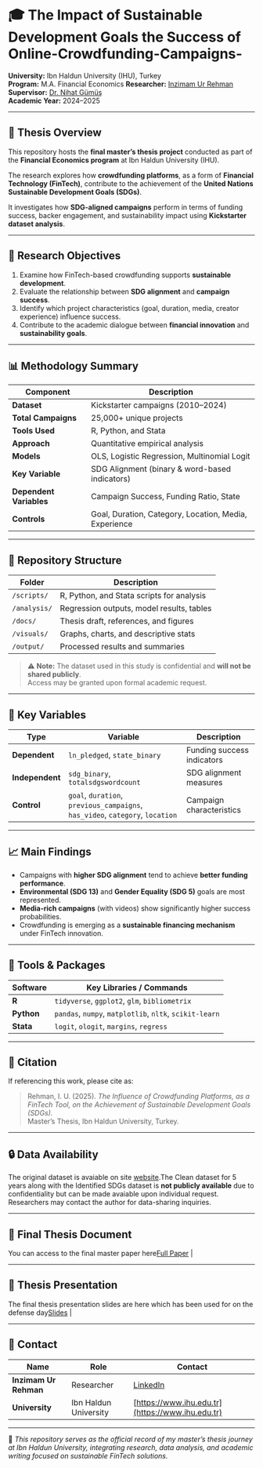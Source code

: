 # 🎓 The Impact of Sustainable Development Goals the Success of Online-Crowdfunding-Campaigns-
**University:** Ibn Haldun University (IHU), Turkey  
**Program:** M.A. Financial Economics 
**Researcher:** [Inzimam Ur Rehman](https://www.linkedin.com/in/inzimam-ur-rehman)
**Supervisor:** [Dr. Nihat Gümüş](https://www.linkedin.com/in/nihatgumus)  
**Academic Year:** 2024–2025  

---

## 📘 Thesis Overview  
This repository hosts the **final master’s thesis project** conducted as part of the **Financial Economics program** at Ibn Haldun University (IHU).  

The research explores how **crowdfunding platforms**, as a form of **Financial Technology (FinTech)**, contribute to the achievement of the **United Nations Sustainable Development Goals (SDGs)**.  

It investigates how **SDG-aligned campaigns** perform in terms of funding success, backer engagement, and sustainability impact using **Kickstarter dataset analysis**.

---

## 🧠 Research Objectives  
1. Examine how FinTech-based crowdfunding supports **sustainable development**.  
2. Evaluate the relationship between **SDG alignment** and **campaign success**.  
3. Identify which project characteristics (goal, duration, media, creator experience) influence success.  
4. Contribute to the academic dialogue between **financial innovation** and **sustainability goals**.  

---

## 📊 Methodology Summary  

| Component | Description |
|------------|-------------|
| **Dataset** | Kickstarter campaigns (2010–2024) |
| **Total Campaigns** | 25,000+ unique projects |
| **Tools Used** | R, Python, and Stata |
| **Approach** | Quantitative empirical analysis |
| **Models** | OLS, Logistic Regression, Multinomial Logit |
| **Key Variable** | SDG Alignment (binary & word-based indicators) |
| **Dependent Variables** | Campaign Success, Funding Ratio, State |
| **Controls** | Goal, Duration, Category, Location, Media, Experience |

---

## 📂 Repository Structure  

| Folder | Description |
|---------|-------------|
| `/scripts/` | R, Python, and Stata scripts for analysis |
| `/analysis/` | Regression outputs, model results, tables |
| `/docs/` | Thesis draft, references, and figures |
| `/visuals/` | Graphs, charts, and descriptive stats |
| `/output/` | Processed results and summaries |

> ⚠️ **Note:** The dataset used in this study is confidential and **will not be shared publicly**.  
> Access may be granted upon formal academic request.

---

## 🧮 Key Variables  

| Type | Variable | Description |
|------|-----------|-------------|
| **Dependent** | `ln_pledged`, `state_binary` | Funding success indicators |
| **Independent** | `sdg_binary`, `totalsdgswordcount` | SDG alignment measures |
| **Control** | `goal`, `duration`, `previous_campaigns`, `has_video`, `category`, `location` | Campaign characteristics |

---

## 📈 Main Findings  
- Campaigns with **higher SDG alignment** tend to achieve **better funding performance**.  
- **Environmental (SDG 13)** and **Gender Equality (SDG 5)** goals are most represented.  
- **Media-rich campaigns** (with videos) show significantly higher success probabilities.  
- Crowdfunding is emerging as a **sustainable financing mechanism** under FinTech innovation.  

---

## 🧩 Tools & Packages  

| Software | Key Libraries / Commands |
|-----------|--------------------------|
| **R** | `tidyverse`, `ggplot2`, `glm`, `bibliometrix` |
| **Python** | `pandas`, `numpy`, `matplotlib`, `nltk`, `scikit-learn` |
| **Stata** | `logit`, `ologit`, `margins`, `regress` |

---

## 📕 Citation  
If referencing this work, please cite as:  

> Rehman, I. U. (2025). *The Influence of Crowdfunding Platforms, as a FinTech Tool, on the Achievement of Sustainable Development Goals (SDGs).*  
> Master’s Thesis, Ibn Haldun University, Turkey.  

---

## 🔒 Data Availability  
The original dataset is avaiable on site [website](https://webrobots.io/kickstarter-datasets).The Clean dataset for 5 years along with the Identified SDGs dataset is  **not publicly available** due to confidentiality but can be made avaiable upon individual request. Researchers may contact the author for data-sharing inquiries.  

---

## 📄 Final Thesis Document  
 You can access to the final master paper here[Full Paper](https://drive.google.com/file/d/1y_6YWloXtVQPNe47VXvJR1AHhUXCPMz2/view?usp=sharing) |

---

## 🎥 Thesis Presentation  
The final thesis presentation slides are here which has been used for on the defense day[Slides](https://docs.google.com/presentation/d/1Ei_O9vQudrWSqzTUPHwvE4NAczUHAGGA/edit?usp=sharing&ouid=109295301478660362224&rtpof=true&sd=true) |

---

## 🧭 Contact  

| Name | Role | Contact |
|------|------|----------|
| **Inzimam Ur Rehman** | Researcher | [LinkedIn](https://www.linkedin.com/in/inzimam-ur-rehman) |
| **University** | Ibn Haldun University | [https://www.ihu.edu.tr](https://www.ihu.edu.tr) |

---

📍 *This repository serves as the official record of my master’s thesis journey at Ibn Haldun University, integrating research, data analysis, and academic writing focused on sustainable FinTech solutions.*


